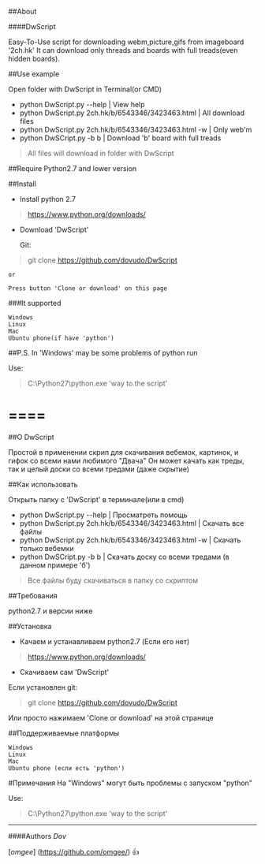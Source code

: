 ##About

####DwScript

Easy-To-Use script for downloading webm,picture,gifs from imageboard '2ch.hk'
It can download only threads and boards with full treads(even hidden boards).

##Use example

Open folder with DwScript in Terminal(or CMD)
- python DwScript.py --help | View help
- python DwScript.py 2ch.hk/b/6543346/3423463.html | All download files
- python DwScript.py 2ch.hk/b/6543346/3423463.html -w | Only web'm
- python DwSCript.py -b b | Download 'b' board with full treads

> All files will download in folder with DwScript 

##Require
Python2.7 and lower version

##Install 
- Install python 2.7
> https://www.python.org/downloads/

- Download 'DwScript' 

	Git:
> git clone https://github.com/dovudo/DwScript <br />
	
	or

	Press button 'Clone or download' on this page

###It supported
```
Windows
Linux
Mac
Ubuntu phone(if have 'python')
```
##P.S.
In 'Windows' may be some problems of python run

Use:
> C:\Python27\python.exe 'way to the script'

====
====

##О DwScript

Простой в применении скрип для скачивания вебемок, картинок, и гифок со всеми нами любимого "Двача"
Он может качать как треды, так и целый доски со всеми тредами (даже скрытие)

##Как использовать

Открыть папку с 'DwScript' в терминале(или в cmd)

- python DwScript.py --help | Просматреть помощь
- python DwScript.py 2ch.hk/b/6543346/3423463.html | Скачать все файлы
- python DwScript.py 2ch.hk/b/6543346/3423463.html -w | Скачать только вебемки
- python DwSCript.py -b b | Скачать доску со всеми тредами (в данном примере 'б')

> Все файлы буду скачиваться в папку со скриптом

##Требования

python2.7 и версии ниже

##Установка
- Качаем и устанавливаем python2.7 (Если его нет)
> https://www.python.org/downloads/
 
- Скачиваем сам 'DwScript'
 
Если установлен git:
> git clone https://github.com/dovudo/DwScript <br />

Или просто нажимаем 'Clone or download' на этой странице


##Поддерживаемые платформы
```
Windows
Linux
Mac
Ubuntu phone (если есть 'python')
```

#Примечания 
На "Windows" могут быть проблемы с запуском "python"

Use:
> C:\Python27\python.exe 'way to the script'

---
####Authors
*Dov*

[*omgee*] (https://github.com/omgee/) :+1:
